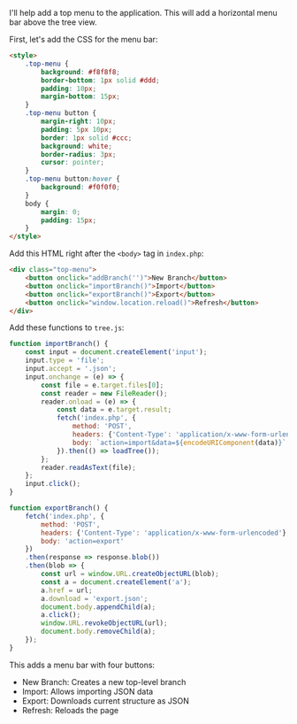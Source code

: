 I'll help add a top menu to the application. This will add a horizontal menu bar above the tree view.

First, let's add the CSS for the menu bar:

```html
<style>
    .top-menu {
        background: #f8f8f8;
        border-bottom: 1px solid #ddd;
        padding: 10px;
        margin-bottom: 15px;
    }
    .top-menu button {
        margin-right: 10px;
        padding: 5px 10px;
        border: 1px solid #ccc;
        background: white;
        border-radius: 3px;
        cursor: pointer;
    }
    .top-menu button:hover {
        background: #f0f0f0;
    }
    body {
        margin: 0;
        padding: 15px;
    }
</style>
```

Add this HTML right after the `<body>` tag in `index.php`:

```html
<div class="top-menu">
    <button onclick="addBranch('')">New Branch</button>
    <button onclick="importBranch()">Import</button>
    <button onclick="exportBranch()">Export</button>
    <button onclick="window.location.reload()">Refresh</button>
</div>
```

Add these functions to `tree.js`:

```javascript
function importBranch() {
    const input = document.createElement('input');
    input.type = 'file';
    input.accept = '.json';
    input.onchange = (e) => {
        const file = e.target.files[0];
        const reader = new FileReader();
        reader.onload = (e) => {
            const data = e.target.result;
            fetch('index.php', {
                method: 'POST',
                headers: {'Content-Type': 'application/x-www-form-urlencoded'},
                body: `action=import&data=${encodeURIComponent(data)}`
            }).then(() => loadTree());
        };
        reader.readAsText(file);
    };
    input.click();
}

function exportBranch() {
    fetch('index.php', {
        method: 'POST',
        headers: {'Content-Type': 'application/x-www-form-urlencoded'},
        body: 'action=export'
    })
    .then(response => response.blob())
    .then(blob => {
        const url = window.URL.createObjectURL(blob);
        const a = document.createElement('a');
        a.href = url;
        a.download = 'export.json';
        document.body.appendChild(a);
        a.click();
        window.URL.revokeObjectURL(url);
        document.body.removeChild(a);
    });
}
```

This adds a menu bar with four buttons:
- New Branch: Creates a new top-level branch
- Import: Allows importing JSON data
- Export: Downloads current structure as JSON
- Refresh: Reloads the page